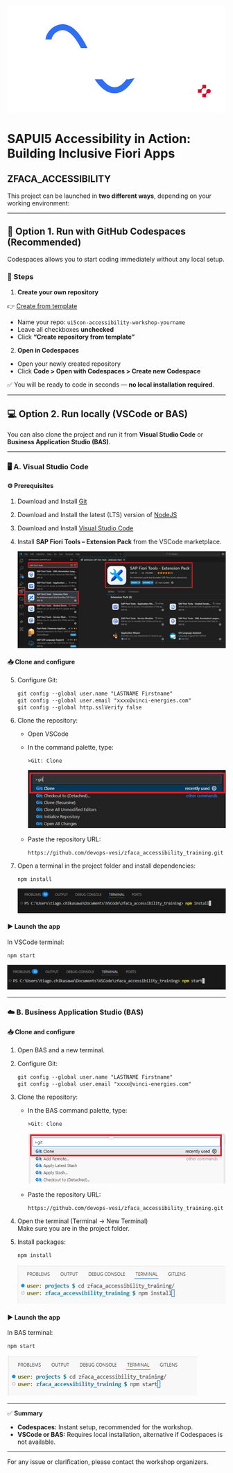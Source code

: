 
<p align="center">
  <img src="./webapp/images/banner.svg" alt="SAPUI5 Accessibility Workshop Banner" width="800">
</p>

# SAPUI5 Accessibility in Action: Building Inclusive Fiori Apps

## ZFACA_ACCESSIBILITY

This project can be launched in **two different ways**, depending on your working environment:

---

## 🚀 Option 1. Run with GitHub Codespaces (**Recommended**)

Codespaces allows you to start coding immediately without any local setup.

### 🔧 Steps

1. **Create your own repository**

👉 [Create from template](https://github.com/devops-vesi/zfaca_accessibility_training/generate)

- Name your repo: `ui5con-accessibility-workshop-yourname`
- Leave all checkboxes **unchecked**
- Click **“Create repository from template”**

2. **Open in Codespaces**

- Open your newly created repository
- Click **Code > Open with Codespaces > Create new Codespace**

✅ You will be ready to code in seconds — **no local installation required**.

---

## 💻 Option 2. Run locally (VSCode or BAS)

You can also clone the project and run it from **Visual Studio Code** or **Business Application Studio (BAS)**.

---

### 🖥️ **A. Visual Studio Code**

#### ⚙️ Prerequisites

1. Download and Install [Git](https://git-scm.com/downloads)  
2. Download and Install the latest (LTS) version of [NodeJS](https://nodejs.org/en/download)  
3. Download and Install [Visual Studio Code](https://code.visualstudio.com/Download)  
4. Install **SAP Fiori Tools – Extension Pack** from the VSCode marketplace.

    ![](./webapp/images/vscode-extension.png)

#### 📥 Clone and configure

5. Configure Git:
    ```
    git config --global user.name "LASTNAME Firstname"
    git config --global user.email "xxxx@vinci-energies.com"
    git config --global http.sslVerify false
    ```

6. Clone the repository:
    - Open VSCode
    - In the command palette, type:
        ```
        >Git: Clone
        ```
        ![](./webapp/images/vscode-clone.png)

    - Paste the repository URL:
        ```
        https://github.com/devops-vesi/zfaca_accessibility_training.git
        ```

7. Open a terminal in the project folder and install dependencies:
    ```
    npm install
    ```
    ![](./webapp/images/vscode-install.png)

#### ▶️ Launch the app

In VSCode terminal:
```
npm start
```
![](./webapp/images/vscode-launch.png)

---

### ☁️ **B. Business Application Studio (BAS)**

#### 📥 Clone and configure

1. Open BAS and a new terminal.

2. Configure Git:
    ```
    git config --global user.name "LASTNAME Firstname"
    git config --global user.email "xxxx@vinci-energies.com"
    ```

3. Clone the repository:
    - In the BAS command palette, type:
        ```
        >Git: Clone
        ```
        ![](./webapp/images/bas-clone.png)

    - Paste the repository URL:
        ```
        https://github.com/devops-vesi/zfaca_accessibility_training.git
        ```

4. Open the terminal (Terminal -> New Terminal)  
   Make sure you are in the project folder.

5. Install packages:
    ```
    npm install
    ```
    ![](./webapp/images/bas-install.png)

#### ▶️ Launch the app

In BAS terminal:
```
npm start
```
![](./webapp/images/bas-launch.png)

---

✅ **Summary**

- **Codespaces:** Instant setup, recommended for the workshop.  
- **VSCode or BAS:** Requires local installation, alternative if Codespaces is not available.

---

For any issue or clarification, please contact the workshop organizers.
